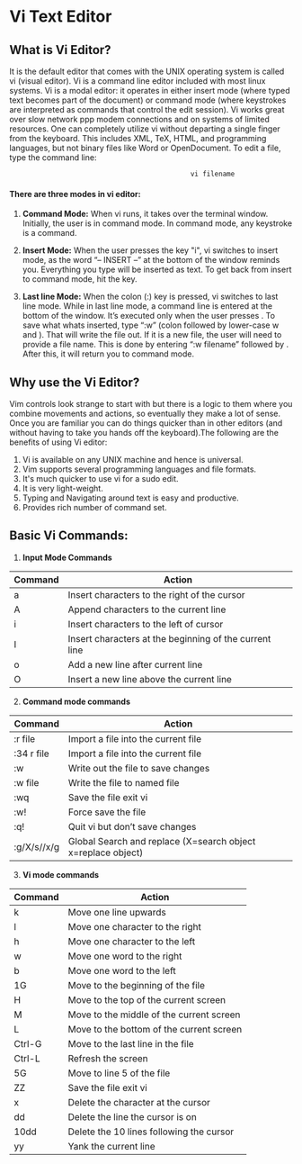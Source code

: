 # Vi Text Editor

## What is Vi Editor?

It is the default editor that comes with the UNIX operating system is called vi (visual editor). Vi is a command line editor included with most linux systems. Vi is a modal editor: it operates in either insert mode (where typed text becomes part of the document) or command mode (where keystrokes are interpreted as commands that control the edit session). Vi works great over slow network ppp modem connections and on systems of limited resources. One can completely utilize vi without departing a single finger from the keyboard. This includes XML, TeX, HTML, and programming languages, but not binary files like Word or OpenDocument. To edit a file, type the command line:

                                                 vi filename

#### There are three modes in vi editor:

1. **Command Mode:**
When vi runs, it takes over the terminal window. Initially, the user is in command mode. In command mode, any keystroke is a command. 

2. **Insert Mode:** When the user presses the key "i", vi switches to insert mode, as the word “– INSERT –” at the bottom of the window reminds you. Everything you type will be inserted as text. To get back from insert to command mode, hit the <esc> key.      

3. **Last line Mode:** When the colon (:) key is pressed, vi switches to last line mode. While in last line mode, a command line is entered at the bottom of the window. It’s executed only when the user presses <enter>. To save what whats inserted, type “:w” (colon followed by lower-case w and <enter>). That will write the file out. If it is a new file, the user will need to provide a file name. This is done by entering “:w filename” followed by <enter>. After this, it will return you to command mode.

## Why use the Vi Editor?

Vim controls look strange to start with but there is a logic to them where you combine movements and actions, so eventually they make a lot of sense. Once you are familiar you can do things quicker than in other editors (and without having to take you hands off the keyboard).The following are the benefits of using Vi editor:

1. Vi is available on any UNIX machine and hence is universal.
2. Vim supports several programming languages and file formats.
3. It's much quicker to use vi for a sudo edit.
4. It is very light-weight.
5. Typing and Navigating around text is easy and productive.
6. Provides rich number of command set.

## Basic Vi Commands:

1. **Input Mode Commands**

| Command      | Action |
| ----------- | ----------- |
| a      | Insert characters to the right of the cursor|
| A   | Append characters to the current line|
| i      | Insert characters to the left of cursor|
| I      | Insert characters at the beginning of the current line|
| o   |Add a new line after current line|
| O      |Insert a new line above the current line|

2. **Command mode commands**

| Command      | Action |
| ----------- | ----------- |
| :r file      | Import a file into the current file|
| :34 r file   | Import a file into the current file|
| :w	      | Write out the file to save changes|
| :w file      | Write the file to named file|
| :wq   | Save the file exit vi|
| :w!      | Force save the file|
| :q!	   | Quit vi but don’t save changes|
| :g/X/s//x/g	      | Global Search and replace (X=search object x=replace object)|

3. **Vi mode commands**

| Command      | Action |
| ----------- | ----------- |
| k      | Move one line upwards|
| l   | Move one character to the right|
| h      | Move one character to the left|
| w   | Move one word to the right|
| b      | Move one word to the left|
| 1G   | Move to the beginning of the file|
| H      | Move to the top of the current screen|
| M   | Move to the middle of the current screen|
| L      | Move to the bottom of the current screen|
| Ctrl-G	   | Move to the last line in the file|
| Ctrl-L	      | Refresh the screen|
| 5G   | Move to line 5 of the file|
| ZZ      | Save the file exit vi|
| x   | Delete the character at the cursor|
| dd      | Delete the line the cursor is on|
| 10dd   | Delete the 10 lines following the cursor|
| yy      | Yank the current line|
